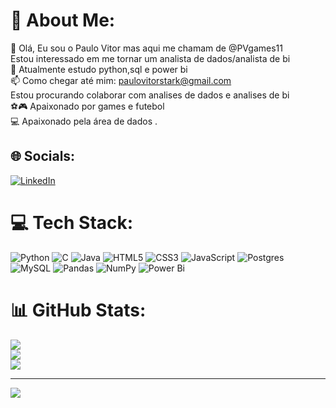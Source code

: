 # 💫 About Me:
👋 Olá, Eu sou o Paulo Vitor mas aqui me chamam de @PVgames11  <br>Estou interessado em me tornar um analista de dados/analista de bi<br>🌱 Atualmente estudo python,sql e power bi<br>📫 Como chegar até mim: paulovitorstark@gmail.com<br> Estou procurando colaborar com analises de dados e analises de bi <br>⚽🎮 Apaixonado por games e futebol<br> 💻 Apaixonado pela área de dados .


## 🌐 Socials:
[![LinkedIn](https://img.shields.io/badge/LinkedIn-%230077B5.svg?logo=linkedin&logoColor=white)](https://linkedin.com/in/paulo-vitor-quintanilha) 

# 💻 Tech Stack:
![Python](https://img.shields.io/badge/python-3670A0?style=for-the-badge&logo=python&logoColor=ffdd54) ![C](https://img.shields.io/badge/c-%2300599C.svg?style=for-the-badge&logo=c&logoColor=white) ![Java](https://img.shields.io/badge/java-%23ED8B00.svg?style=for-the-badge&logo=openjdk&logoColor=white) ![HTML5](https://img.shields.io/badge/html5-%23E34F26.svg?style=for-the-badge&logo=html5&logoColor=white) ![CSS3](https://img.shields.io/badge/css3-%231572B6.svg?style=for-the-badge&logo=css3&logoColor=white) ![JavaScript](https://img.shields.io/badge/javascript-%23323330.svg?style=for-the-badge&logo=javascript&logoColor=%23F7DF1E) ![Postgres](https://img.shields.io/badge/postgres-%23316192.svg?style=for-the-badge&logo=postgresql&logoColor=white) ![MySQL](https://img.shields.io/badge/mysql-%2300000f.svg?style=for-the-badge&logo=mysql&logoColor=white) ![Pandas](https://img.shields.io/badge/pandas-%23150458.svg?style=for-the-badge&logo=pandas&logoColor=white) ![NumPy](https://img.shields.io/badge/numpy-%23013243.svg?style=for-the-badge&logo=numpy&logoColor=white) ![Power Bi](https://img.shields.io/badge/power_bi-F2C811?style=for-the-badge&logo=powerbi&logoColor=black)
# 📊 GitHub Stats:
![](https://github-readme-stats.vercel.app/api?username=PVgames11&theme=dark&hide_border=false&include_all_commits=false&count_private=false)<br/>
![](https://github-readme-streak-stats.herokuapp.com/?user=PVgames11&theme=dark&hide_border=false)<br/>
![](https://github-readme-stats.vercel.app/api/top-langs/?username=PVgames11&theme=dark&hide_border=false&include_all_commits=false&count_private=false&layout=compact)

---
[![](https://visitcount.itsvg.in/api?id=PVgames11&icon=6&color=1)](https://visitcount.itsvg.in)

<!-- Proudly created with GPRM ( https://gprm.itsvg.in ) -->
